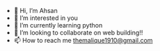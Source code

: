 - 👋 Hi, I’m Ahsan 
- 👀 I’m interested in you
- 🌱 I’m currently learning python
- 💞️ I’m looking to collaborate on web building!!
- 📫 How to reach me themalique1910@gmail.com

<!---
ahsuunn/ahsuunn is a ✨ special ✨ repository because its `README.md` (this file) appears on your GitHub profile.
You can click the Preview link to take a look at your changes.
--->
